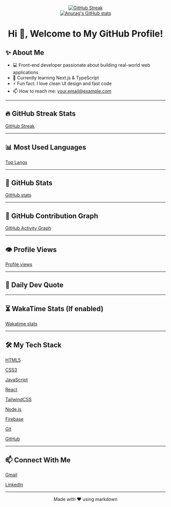 <div align="center">



[![GitHub Streak](https://streak-stats.demolab.com?user=mohammad-ebadi)](https://git.io/streak-stats)
<br/>
[![Anurag's GitHub stats](https://github-readme-stats.vercel.app/api?username=mohammad-ebadi)](https://github.com/mohammad-ebadi/github-readme-stats)

</div>




<h1 align="center">Hi 👋, Welcome to My GitHub Profile!</h1>

## ✨ About Me

- 💻 Front-end developer passionate about building real-world web applications
- 🌱 Currently learning Next.js & TypeScript
- ⚡ Fun fact: I love clean UI design and fast code
- 📫 How to reach me: [your.email@example.com](mailto:your.email@example.com)

---

## 🔥 GitHub Streak Stats

[GitHub Streak](https://streak-stats.demolab.com/?user=mohammad-ebadi&theme=tokyonight)

---

## 📊 Most Used Languages

[Top Langs](https://github-readme-stats.vercel.app/api/top-langs/?username=mohammad-ebadi&layout=compact&theme=tokyonight)

---

## 🌟 GitHub Stats

[GitHub stats](https://github-readme-stats.vercel.app/api?username=mohammad-ebadi&show_icons=true&theme=tokyonight)

---

## 🧠 GitHub Contribution Graph

[GitHub Activity Graph](https://github-readme-activity-graph.cyclic.app/graph?username=mohammad-ebadi&theme=tokyonight)

---

## 👁️ Profile Views

[Profile views](https://komarev.com/ghpvc/?username=mohammad-ebadi&color=blueviolet)

---

## 💬 Daily Dev Quote

[](https://quotes-github-readme.vercel.app/api?type=horizontal&theme=dark)

---

## ⏳ WakaTime Stats (If enabled)

<!-- Requires a connected Wakatime account -->

[Wakatime stats](https://github-readme-stats.vercel.app/api/wakatime?username=mohammad-ebadi)

---

## 🛠️ My Tech Stack

[HTML5](https://img.shields.io/badge/-HTML5-E34F26?style=flat-square&logo=html5&logoColor=white)

[CSS3](https://img.shields.io/badge/-CSS3-1572B6?style=flat-square&logo=css3)

[JavaScript](https://img.shields.io/badge/-JavaScript-F7DF1E?style=flat-square&logo=javascript&logoColor=black)

[React](https://img.shields.io/badge/-React-61DAFB?style=flat-square&logo=react&logoColor=black)

[TailwindCSS](https://img.shields.io/badge/-Tailwind%20CSS-38B2AC?style=flat-square&logo=tailwind-css&logoColor=white)

[Node.js](https://img.shields.io/badge/-Node.js-339933?style=flat-square&logo=node.js&logoColor=white)

[Firebase](https://img.shields.io/badge/-Firebase-FFCA28?style=flat-square&logo=firebase&logoColor=black)

[Git](https://img.shields.io/badge/-Git-F05032?style=flat-square&logo=git&logoColor=white)

[GitHub](https://img.shields.io/badge/-GitHub-181717?style=flat-square&logo=github)

---

## 📫 Connect With Me

[Gmail](https://img.shields.io/badge/-Email-D14836?style=flat-square&logo=gmail&logoColor=white)

[LinkedIn](https://img.shields.io/badge/-LinkedIn-0077B5?style=flat-square&logo=linkedin&logoColor=white)

---

<p align="center">Made with ❤️ using markdown</p>




